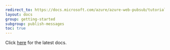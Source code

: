 ```yaml
---
redirect_to: https://docs.microsoft.com/azure/azure-web-pubsub/tutorial-pub-sub-messages?tabs=java
layout: docs
group: getting-started
subgroup: publish-messages
toc: true
---
```


Click [here](https://docs.microsoft.com/azure/azure-web-pubsub/tutorial-pub-sub-messages?tabs=java) for the latest docs.
